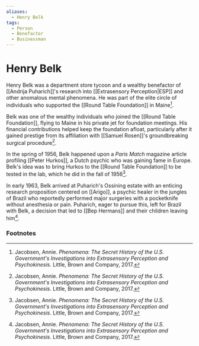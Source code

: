 ```yaml
---
aliases:
  - Henry Belk
tags:
  - Person
  - Benefactor
  - Businessman
---
```

# Henry Belk

Henry Belk was a department store tycoon and a wealthy benefactor of [[Andrija Puharich]]'s research into [[Extrasensory Perception|ESP]] and other anomalous mental phenomena. He was part of the elite circle of individuals who supported the [[Round Table Foundation]] in Maine[^1].

Belk was one of the wealthy individuals who joined the [[Round Table Foundation]], flying to Maine in his private jet for foundation meetings. His financial contributions helped keep the foundation afloat, particularly after it gained prestige from its affiliation with [[Samuel Rosen]]'s groundbreaking surgical procedure[^1].

In the spring of 1956, Belk happened upon a *Paris Match* magazine article profiling [[Peter Hurkos]], a Dutch psychic who was gaining fame in Europe. Belk's idea was to bring Hurkos to the [[Round Table Foundation]] to be tested in the lab, which he did in the fall of 1956[^1].

In early 1963, Belk arrived at Puharich's Ossining estate with an enticing research proposition centered on [[Arigo]], a psychic healer in the jungles of Brazil who reportedly performed major surgeries with a pocketknife without anesthesia or pain. Puharich, eager to pursue this, left for Brazil with Belk, a decision that led to [[Bep Hermans]] and their children leaving him[^1].

### Footnotes
[^1]: Jacobsen, Annie. *Phenomena: The Secret History of the U.S. Government's Investigations into Extrasensory Perception and Psychokinesis*. Little, Brown and Company, 2017.

